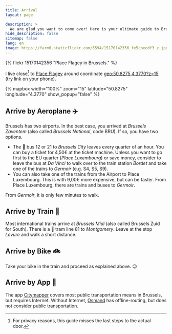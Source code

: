 ```yaml
---
title: Arrival
layout: page

description: >
  We are glad you want to come over! Here is your ultimate guide to Brussels.
hide_description: false
sitemap: false
lang: en
image: https://farm6.staticflickr.com/5594/15170142356_fe5cbecdf3_z.jpg
---
```


{% flickr 15170142356 "Place Flagey in Brussels." %}

I live close[^privacy] to [Place Flagey](https://en.wikipedia.org/wiki/Place_Flagey) around coordinate [geo:50.8275,4.3770?z=15](geo:50.8275,4.3770?z=15&q=50.8275,4.3770) (try link on your phone).

{% mapbox
   width="100%"
   zoom="15"
   latitude="50.8275"
   longitude="4.3770"
   show_popup="false" %}

## Arrive by Aeroplane :airplane:

Brussels has two airports. In the best case, you arrived at *Brussels Zaventem* (also called *Brussels National*, code BRU). If so, you have two options.

- The :bus: bus 12 or 21 to *Brussels City* leaves every quarter of an hour. You can buy a ticket for 4,50€ at the ticket machine.  Unless you want to go first to the EU quarter (*Place Luxembourg*) or save money, consider to leave the bus at *Da Vinci* to walk over to the train station  *Bordet* and take one of the trains to *Germoir* (e.g. S4, S5, S9).
- You can also take one of the trains from the Airport to Place Luxembourg. This is with 9,00€ more expensive, but can be faster. From Place Luxembourg, there are trains and buses to *Germoir*.

From *Germoir*, it is only few minutes to walk.

## Arrive by Train :bullettrain_side:

Most international trains arrive at *Brussels Midi* (also called Brussels Zuid for South). There is a :tram: tram line 81 to *Montgomery*. Leave at the stop *Levure* and walk a short distance.

## Arrive by Bike :bike:

Take your bike in the train and proceed as explained above. :wink:

## Arrive by App :iphone:

The app [Citymapper](https://citymapper.com/) covers most public transportation means in Brussels, but requires Internet. Without Internet, [Osmand](https://osmand.net/) has offline-routing, but does not consider public transportation.


[^privacy]: For privacy reasons, this guide misses the last steps to the actual door.
